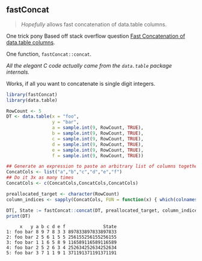 ## fastConcat

> *Hopefully* allows fast concatenation of data.table columns.

One trick pony Based off stack overflow question [Fast Concatenation of data.table columns](https://stackoverflow.com/questions/48233309/fast-concatenation-of-data-table-columns).

One function, `fastConcat::concat`.

*All the elegant C code actually came from the `data.table` package internals.*

 Works, if all you want to concatenate is single digit integers.
 
```r
library(fastConcat)
library(data.table)

RowCount <- 5
DT <- data.table(x = "foo",
                 y = "bar",
                 a = sample.int(9, RowCount, TRUE),
                 b = sample.int(9, RowCount, TRUE),
                 c = sample.int(9, RowCount, TRUE),
                 d = sample.int(9, RowCount, TRUE),
                 e = sample.int(9, RowCount, TRUE),
                 f = sample.int(9, RowCount, TRUE))

## Generate an expression to paste an arbitrary list of columns together
ConcatCols <- list("a","b","c","d","e","f")
## Do it 3x as many times
ConcatCols <- c(ConcatCols,ConcatCols,ConcatCols)

preallocated_target <- character(RowCount)
column_indices <- sapply(ConcatCols, FUN = function(x) { which(colnames(DT) == x )})

DT[, State := fastConcat::concat(DT, preallocated_target, column_indices, as.integer(1), as.integer(RowCount), "")]
print(DT)
```

```
     x   y a b c d e f              State
1: foo bar 8 9 7 8 3 3 897833897833897833
2: foo bar 2 5 6 1 5 5 256155256155256155
3: foo bar 1 1 6 5 8 9 116589116589116589
4: foo bar 2 5 2 6 3 4 252634252634252634
5: foo bar 3 7 1 1 9 1 371191371191371191
```



